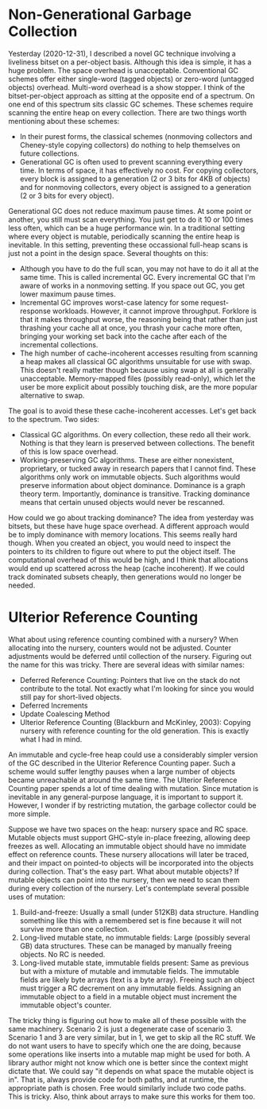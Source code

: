 # Non-Generational Garbage Collection

Yesterday (2020-12-31), I described a novel GC technique involving a liveliness
bitset on a per-object basis. Although this idea is simple, it has a huge problem.
The space overhead is unacceptable. Conventional GC schemes offer either
single-word (tagged objects) or zero-word (untagged objects) overhead. Multi-word
overhead is a show stopper. I think of the bitset-per-object approach as sitting
at the opposite end of a spectrum. On one end of this spectrum sits classic GC
schemes. These schemes require scanning the entire heap on every collection.
There are two things worth mentioning about these schemes:

* In their purest forms, the classical schemes (nonmoving collectors and
  Cheney-style copying collectors) do nothing to help themselves on
  future collections.
* Generational GC is often used to prevent scanning everything every time.
  In terms of space, it has effectively no cost. For copying collectors,
  every block is assigned to a generation (2 or 3 bits for 4KB of objects)
  and for nonmoving collectors, every object is assigned to a generation
  (2 or 3 bits for every object).

Generational GC does not reduce maximum pause times. At some point or another,
you still must scan everything. You just get to do it 10 or 100 times less
often, which can be a huge performance win. In a traditional setting where
every object is mutable, periodically scanning the entire heap is inevitable.
In this setting, preventing these occassional full-heap scans is just not a
point in the design space. Several thoughts on this:

* Although you have to do the full scan, you may not have to do it all
  at the same time. This is called incremental GC. Every incremental GC
  that I'm aware of works in a nonmoving setting. If you space out GC,
  you get lower maximum pause times.
* Incremental GC improves worst-case latency for some request-response
  workloads. However, it cannot improve throughput. Forklore is that it
  makes throughput worse, the reasoning being that rather than just
  thrashing your cache all at once, you thrash your cache more often,
  bringing your working set back into the cache after each of the
  incremental collections.
* The high number of cache-incoherent accesses resulting from scanning a
  heap makes all classical GC algorithms unsuitable for use with swap. This
  doesn't really matter though because using swap at all is generally
  unacceptable. Memory-mapped files (possibly read-only), which let the user
  be more explicit about possibly touching disk, are the more popular
  alternative to swap.

The goal is to avoid these these cache-incoherent accesses. Let's get back
to the spectrum. Two sides:

* Classical GC algorithms. On every collection, these redo all their work.
  Nothing is that they learn is preserved between collections. The benefit
  of this is low space overhead.
* Working-preserving GC algorithms. These are either nonexistent, proprietary,
  or tucked away in research papers that I cannot find. These algorithms only
  work on immutable objects. Such algorithms would preserve information about
  object dominance. Dominance is a graph theory term. Importantly, dominance
  is transitive. Tracking dominance means that certain unused objects would
  never be rescanned.

How could we go about tracking dominance? The idea from yesterday was bitsets,
but these have huge space overhead. A different approach would be to imply
dominance with memory locations. This seems really hard though. When you created
an object, you would need to inspect the pointers to its children to figure
out where to put the object itself. The computational overhead of this would
be high, and I think that allocations would end up scattered across the heap
(cache incoherent). If we could track dominated subsets cheaply, then generations
would no longer be needed.

# Ulterior Reference Counting

What about using reference counting combined with a nursery? When allocating
into the nursery, counters would not be adjusted. Counter adjustments would
be deferred until collection of the nursery. Figuring out the name for this
was tricky. There are several ideas with similar names:

* Deferred Reference Counting: Pointers that live on the stack do not
  contribute to the total. Not exactly what I'm looking for since you
  would still pay for short-lived objects.
* Deferred Increments
* Update Coalescing Method
* Ulterior Reference Counting (Blackburn and McKinley, 2003): Copying nursery
  with reference counting for the old generation. This is exactly what I had
  in mind.

An immutable and cycle-free heap could use a considerably simpler version of
the GC described in the Ulterior Reference Counting paper. Such a scheme
would suffer lengthy pauses when a large number of objects became unreachable
at around the same time. The Ulterior Reference Counting paper spends a lot
of time dealing with mutation. Since mutation is inevitable in any
general-purpose language, it is important to support it. However, I wonder
if by restricting mutation, the garbage collector could be more simple.

Suppose we have two spaces on the heap: nursery space and RC space. Mutable
objects must support GHC-style in-place freezing, allowing deep freezes as
well. Allocating an immutable object should have no immidate effect on
reference counts. These nursery allocations will later be traced, and their
impact on pointed-to objects will be incorporated into the objects during
collection. That's the easy part. What about mutable objects? If mutable
objects can point into the nursery, then we need to scan them during every
collection of the nursery. Let's contemplate several possible uses of
mutation:

1. Build-and-freeze: Usually a small (under 512KB) data structure. Handling
   something like this with a remembered set is fine because it will not
   survive more than one collection.
2. Long-lived mutable state, no immutable fields: Large (possibly several GB)
   data structures. These can be managed by manually freeing objects. No RC
   is needed.
3. Long-lived mutable state, immutable fields present: Same as previous but
   with a mixture of mutable and immutable fields. The immutable fields are
   likely byte arrays (text is a byte array). Freeing such an object must
   trigger a RC decrement on any immutable fields. Assigning an immutable
   object to a field in a mutable object must increment the immutable object's
   counter.

The tricky thing is figuring out how to make all of these possible with the
same machinery. Scenario 2 is just a degenerate case of scenario 3. Scenario
1 and 3 are very similar, but in 1, we get to skip all the RC stuff. We do
not want users to have to specify which one the are doing, because some
operations like inserts into a mutable map might be used for both. A library
author might not know which one is better since the context might dictate
that. We could say "it depends on what space the mutable object is in". That is,
always provide code for both paths, and at runtime, the appropriate path is
chosen. Free would similarly include two code paths. This is tricky. Also,
think about arrays to make sure this works for them too.
